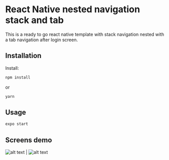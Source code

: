 # React Native nested navigation stack and tab

This is a ready to go react native template with stack navigation nested with a tab navigation after login screen.

## Installation

Install:


```bash
npm install
```

or

```bash
yarn
```

## Usage

```bash
expo start
```

## Screens demo

![alt text](https://raw.githubusercontent.com/mdiaz00147/react-native-nested-navigation-template/master/src/assets/screens/loginScreen.png) | ![alt text](https://raw.githubusercontent.com/mdiaz00147/react-native-nested-navigation-template/master/src/assets/screens/uploadScreen.png)

